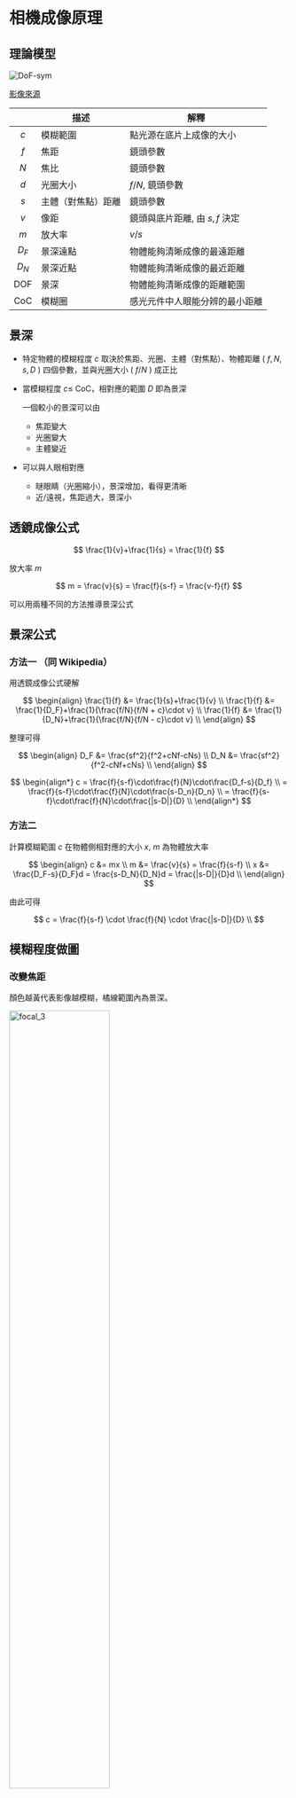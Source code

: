 # 相機成像原理

## 理論模型

![DoF-sym](img/dslr/DoF-sym.svg)

[影像來源](https://commons.wikimedia.org/wiki/File:DoF-sym.svg)

|       | 描述 | 解釋 |
| :---: | --- | --- |
|  $c$  | 模糊範圍 | 點光源在底片上成像的大小 |
|  $f$  | 焦距 | 鏡頭參數 |
|  $N$  | 焦比 | 鏡頭參數 |
|  $d$  | 光圈大小 | $f/N$, 鏡頭參數 |
|  $s$  | 主體（對焦點）距離 | 鏡頭參數 |
|  $v$  | 像距 | 鏡頭與底片距離, 由 $s, f$ 決定 |
|  $m$  | 放大率 | $v/s$ |
| $D_F$ | 景深遠點 | 物體能夠清晰成像的最遠距離 |
| $D_N$ | 景深近點 | 物體能夠清晰成像的最近距離 |
|  DOF  | 景深 | 物體能夠清晰成像的距離範圍 |
|  CoC  | 模糊圈 | 感光元件中人眼能分辨的最小距離 |


## 景深

- 特定物體的模糊程度 $c$ 取決於焦距、光圈、主體（對焦點）、物體距離 ( $f,  N, s, D$ ) 四個參數，並與光圈大小 ( $f/N$ ) 成正比

- 當模糊程度 $c \le$ CoC，相對應的範圍 $D$ 即為景深 

  一個較小的景深可以由

  - 焦距變大
  - 光圈變大
  - 主體變近

- 可以與人眼相對應
  - 瞇眼睛（光圈縮小），景深增加，看得更清晰
  - 近/遠視，焦距過大，景深小

## 透鏡成像公式

$$
\frac{1}{v}+\frac{1}{s} = \frac{1}{f}
$$

放大率 $m$

$$
m = \frac{v}{s} = \frac{f}{s-f} = \frac{v-f}{f}
$$


可以用兩種不同的方法推導景深公式

## 景深公式

### 方法一 （同 Wikipedia）

用透鏡成像公式硬解

$$
\begin{align}
\frac{1}{f} &= \frac{1}{s}+\frac{1}{v} \\
\frac{1}{f} &= \frac{1}{D_F}+\frac{1}{\frac{f/N}{f/N + c}\cdot v} \\
\frac{1}{f} &= \frac{1}{D_N}+\frac{1}{\frac{f/N}{f/N - c}\cdot v} \\
\end{align}
$$

整理可得

$$
\begin{align}
D_F &= \frac{sf^2}{f^2+cNf-cNs} \\
D_N &= \frac{sf^2}{f^2-cNf+cNs} \\
\end{align}
$$

$$
\begin{align*}
c = \frac{f}{s-f}\cdot\frac{f}{N}\cdot\frac{D_f-s}{D_f} \\
  = \frac{f}{s-f}\cdot\frac{f}{N}\cdot\frac{s-D_n}{D_n} \\
  = \frac{f}{s-f}\cdot\frac{f}{N}\cdot\frac{|s-D|}{D} \\
\end{align*}
$$

### 方法二

計算模糊範圍 $c$ 在物體側相對應的大小 $x$, $m$ 為物體放大率

$$
\begin{align}
c &= mx \\
m &= \frac{v}{s} = \frac{f}{s-f} \\
x &= \frac{D_F-s}{D_F}d = \frac{s-D_N}{D_N}d = \frac{|s-D|}{D}d \\
\end{align}
$$

由此可得

$$
c = \frac{f}{s-f} \cdot \frac{f}{N} \cdot \frac{|s-D|}{D} \\
$$


## 模糊程度做圖

### 改變焦距

顏色越黃代表影像越模糊，橘線範圍內為景深。

<img src="img/dslr/focal_3.png" alt="focal_3" style="width:60%;" />

### 改變光圈大小

顏色越黃代表影像越模糊，橘線範圍內為景深。

<img src="img/dslr/aperture_3.png" alt="aperture_3" style="width:60%;" />

### 改變主體（對焦點）位置

顏色越黃代表影像越模糊，橘線範圍內為景深。

<img src="img/dslr/objdist_2.png" alt="objdist_2" style="width:60%;" />

## 超焦距

當對焦在 $s = H$ 時， $D_F \to \infty$ ， $H$ 稱為超焦距

$$
D_f \to \infty, f^2+cNf-cNs = 0
$$

$$
H = f + \frac{f^2}{Nc}  \\
$$

$$
\begin{align}
D_f &\to \infty \\
D_n &= H/2 \\
\end{align}
$$

紅線為超焦距，可以看出 $D_F$ 會隨著 $s$ 接近 $H$ 而趨近無限大

顏色越黃代表影像越模糊，橘線範圍內為景深。

<img src="img/dslr/objdist_3.png" alt="objdist_3" style="width:60%;" />

## 長焦壓縮

在主體大小不變的情況下（放大率$m$ 固定），用長焦鏡頭會使遠方物體放大率增加，造成距離壓縮的效果。

為了使主體大小不變，切換長焦鏡頭必須離主體越來越遠。

下圖紅線為主體位置。可以看出在相同距離下，使用長焦鏡的物體放大率會更大。

<img src="img/dslr/mag.png" alt="mag" style="width:60%;" />

## Links

- [source code](src/dslr.py)
- [Wiki](https://zh.wikipedia.org/zh-tw/景深)
